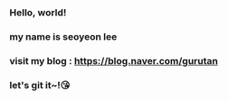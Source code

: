 ### Hello, world!
### my name is seoyeon lee
### visit my blog : https://blog.naver.com/gurutan
### let's git it~!😘
